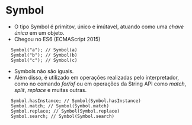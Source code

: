 # Symbol 

- O tipo Symbol é primitov, único e imútavel, atuando como uma *chave única* em um objeto.
- Chegou no ES6 (ECMAScript 2015)
  
```
  Symbol("a"); // Symbol(a)
  Symbol("b"); // Symbol(b) 
  Symbol("c"); // Symbol(c)
```

- Symbols não são iguais.
- Além disso, é utilizado em operações realizadas pelo interpretador, como no comando *for/of* ou em operações da String API como *match*, *split*, *replace* e muitas outras.

```
  Symbol.hasInstance; // Symbol(Symbol.hasInstance)
  Symbol.match; // Symbol(Symbol.match)
  Symbol.replace; // Symbol(Symbol.replace)
  Symbol.search; // Symbol(Symbol.search)
```